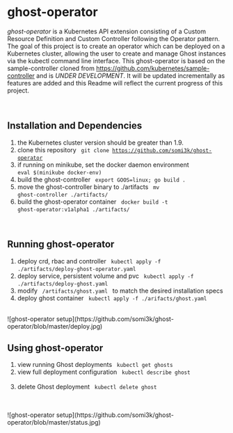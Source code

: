 # ghost-operator

*ghost-operator* is a Kubernetes API extension consisting of a Custom Resource Definition and Custom Controller following the Operator pattern.  The goal of this project is to create an operator which can be deployed on a Kubernetes cluster, allowing the user to create and manage Ghost instances via the kubectl command line interface.  This ghost-operator is based on the sample-controller cloned from https://github.com/kubernetes/sample-controller and is *UNDER DEVELOPMENT*.  It will be updated incrementally as features are added and this Readme will reflect the current progress of this project.

<br>

## Installation and Dependencies
1. the Kubernetes cluster version should be greater than 1.9.
2. clone this repository <code> git clone https://github.com/somi3k/ghost-operator </code>
3. if running on minikube, set the docker daemon environment <code> eval $(minikube docker-env) </code>
4. build the ghost-controller <code> export GOOS=linux; go build . </code>
5. move the ghost-controller binary to ./artifacts <code> mv ghost-controller ./artifacts/ </code>
6. build the ghost-operator container <code> docker build -t ghost-operator:v1alpha1 ./artifacts/ </code>

<br>

## Running ghost-operator
1. deploy crd, rbac and controller <code> kubectl apply -f ./artifacts/deploy-ghost-operator.yaml </code>
2. deploy service, persistent volume and pvc <code> kubectl apply -f ./artifacts/deploy-ghost.yaml </code>
3. modify <code> /artifacts/ghost.yaml </code> to match the desired installation specs
4. deploy ghost container <code> kubectl apply -f ./arifacts/ghost.yaml </code>

<br>
![ghost-operator setup](https://github.com/somi3k/ghost-operator/blob/master/deploy.jpg)
<br>

## Using ghost-operator
1. view running Ghost deployments <code> kubectl get ghosts </code>
2. view full deployment configuration <code> kubectl describe ghost <deployment name>  </code>
3. delete Ghost deployment <code> kubectl delete ghost <deployment name> </code>

<br>
![ghost-operator setup](https://github.com/somi3k/ghost-operator/blob/master/status.jpg)
<br>


